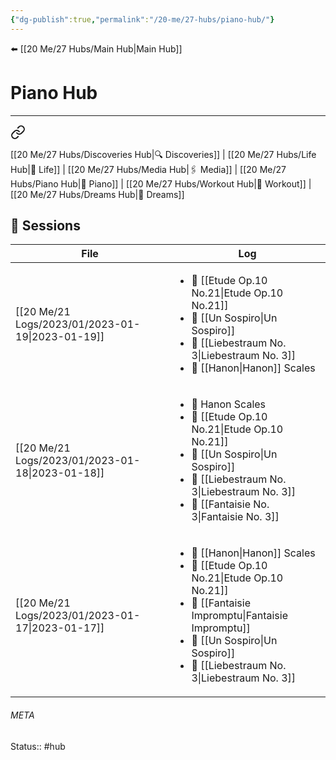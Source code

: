 ```yaml
---
{"dg-publish":true,"permalink":"/20-me/27-hubs/piano-hub/"}
---
```


⬅️ [[20 Me/27 Hubs/Main Hub\|Main Hub]]

# Piano Hub 
---

<div class="transclusion internal-embed is-loaded"><a class="markdown-embed-link" href="/20-me/27-hubs/main-hub/#f816b8" aria-label="Open link"><svg xmlns="http://www.w3.org/2000/svg" width="24" height="24" viewBox="0 0 24 24" fill="none" stroke="currentColor" stroke-width="2" stroke-linecap="round" stroke-linejoin="round" class="svg-icon lucide-link"><path d="M10 13a5 5 0 0 0 7.54.54l3-3a5 5 0 0 0-7.07-7.07l-1.72 1.71"></path><path d="M14 11a5 5 0 0 0-7.54-.54l-3 3a5 5 0 0 0 7.07 7.07l1.71-1.71"></path></svg></a><div class="markdown-embed">



[[20 Me/27 Hubs/Discoveries Hub\|🔍 Discoveries]] | [[20 Me/27 Hubs/Life Hub\|💖 Life]] | [[20 Me/27 Hubs/Media Hub\|🖇️ Media]] | [[20 Me/27 Hubs/Piano Hub\|🎹 Piano]] | [[20 Me/27 Hubs/Workout Hub\|🏃 Workout]] | [[20 Me/27 Hubs/Dreams Hub\|💭 Dreams]] 

</div></div>


## 🎹 Sessions
| File                                                | Log                                                                                                                                                                  |
| --------------------------------------------------- | -------------------------------------------------------------------------------------------------------------------------------------------------------------------- |
| [[20 Me/21 Logs/2023/01/2023-01-19\|2023-01-19]] | <ul><li>🎹 [[Etude Op.10 No.21\|Etude Op.10 No.21]]</li><li>🎹 [[Un Sospiro\|Un Sospiro]]</li><li>🎹 [[Liebestraum No. 3\|Liebestraum No. 3]]</li><li>🎼 [[Hanon\|Hanon]] Scales</li></ul>                                    |
| [[20 Me/21 Logs/2023/01/2023-01-18\|2023-01-18]] | <ul><li>🎼 Hanon Scales</li><li>🎹 [[Etude Op.10 No.21\|Etude Op.10 No.21]]</li><li>🎹 [[Un Sospiro\|Un Sospiro]]</li><li>🎹 [[Liebestraum No. 3\|Liebestraum No. 3]]</li><li>🎹 [[Fantaisie No. 3\|Fantaisie No. 3]]</li></ul>         |
| [[20 Me/21 Logs/2023/01/2023-01-17\|2023-01-17]] | <ul><li>🎼 [[Hanon\|Hanon]] Scales</li><li>🎹 [[Etude Op.10 No.21\|Etude Op.10 No.21]]</li><li>🎹 [[Fantaisie Impromptu\|Fantaisie Impromptu]]</li><li>🎹 [[Un Sospiro\|Un Sospiro]]</li><li>🎹 [[Liebestraum No. 3\|Liebestraum No. 3]]</li></ul> |





###### META
Status:: #hub
